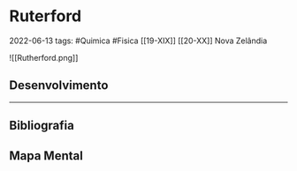 # Ruterford
2022-06-13
tags: #Quimica #Fisica [[19-XIX]] [[20-XX]] Nova Zelândia

![[Rutherford.png]]

## Desenvolvimento

-----------------------------------------------
## Bibliografia
## Mapa Mental